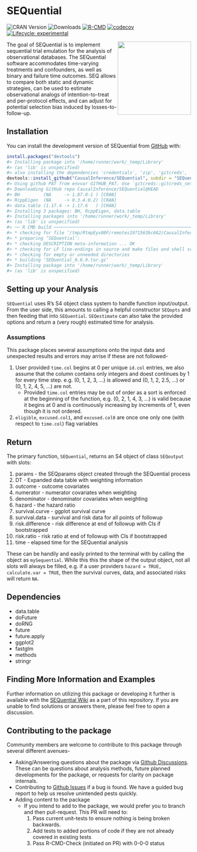 
<!-- README.md is generated from README.Rmd. Please edit that file -->

# SEQuential

<!-- badges: start -->

![CRAN Version](https://www.r-pkg.org/badges/version/SEQuential)
![Downloads](https://cranlogs.r-pkg.org/badges/grand-total/SEQuential)
[![R-CMD](https://github.com/CausalInference/SEQuential-private/actions/workflows/R-CMD-check.yaml/badge.svg)](https://github.com/CausalInference/SEQuential-private/actions/workflows/R-CMD-check.yaml)
[![codecov](https://codecov.io/gh/CausalInference/SEQuential/graph/badge.svg?token=MHEN30AF08)](https://codecov.io/gh/CausalInference/SEQuential)
[![Lifecycle:
experimental](https://img.shields.io/badge/lifecycle-experimental-orange.svg)](https://lifecycle.r-lib.org/articles/stages.html#experimental)

<!-- badges: end -->

<img src="https://github.com/CausalInference/SEQuential/blob/main/SEQuential.png" align="right" style="float" width="200"/>

The goal of SEQuential is to implement sequential trial emulation for
the analysis of observational databases. The SEQuential software
accommodates time-varying treatments and confounders, as well as binary
and failure time outcomes. SEQ allows to compare both static and dynamic
strategies, can be used to estimate observational analogs of
intention-to-treat and per-protocol effects, and can adjust for
potential selection bias induced by losses-to-follow-up.

## Installation

You can install the development version of SEQuential from
[GitHub](https://github.com/) with:

``` r
install.packages("devtools")
#> Installing package into '/home/runner/work/_temp/Library'
#> (as 'lib' is unspecified)
#> also installing the dependencies 'credentials', 'zip', 'gitcreds', 'ini', 'httpuv', 'xtable', 'sourcetools', 'later', 'promises', 'clipr', 'gert', 'gh', 'rstudioapi', 'shiny', 'htmlwidgets', 'brew', 'commonmark', 'cpp11', 'usethis', 'ellipsis', 'miniUI', 'profvis', 'remotes', 'roxygen2', 'rversions', 'urlchecker'
devtools::install_github("CausalInference/SEQuential", subdir = "SEQuential")
#> Using github PAT from envvar GITHUB_PAT. Use `gitcreds::gitcreds_set()` and unset GITHUB_PAT in .Renviron (or elsewhere) if you want to use the more secure git credential store instead.
#> Downloading GitHub repo CausalInference/SEQuential@HEAD
#> BH         (NA     -> 1.87.0-1 ) [CRAN]
#> RcppEigen  (NA     -> 0.3.4.0.2) [CRAN]
#> data.table (1.17.4 -> 1.17.6   ) [CRAN]
#> Installing 3 packages: BH, RcppEigen, data.table
#> Installing packages into '/home/runner/work/_temp/Library'
#> (as 'lib' is unspecified)
#> ── R CMD build ─────────────────────────────────────────────────────────────────
#> * checking for file ‘/tmp/RtmpEyv08F/remotes1971563bc682/CausalInference-SEQuential-7f65f1971e25116780ab5a780f8b25af7d713270/SEQuential/DESCRIPTION’ ... OK
#> * preparing ‘SEQuential’:
#> * checking DESCRIPTION meta-information ... OK
#> * checking for LF line-endings in source and make files and shell scripts
#> * checking for empty or unneeded directories
#> * building ‘SEQuential_0.8.9.tar.gz’
#> Installing package into '/home/runner/work/_temp/Library'
#> (as 'lib' is unspecified)
```

## Setting up your Analysis

`SEQuential` uses R’s S4 object class system to handle function
input/output. From the user side, this amounts to calling a helpful
constructor `SEQopts` and then feeding that into `SEQuential`.
`SEQestimate` can also take the provided options and return a (very
rough) estimated time for analysis.

### Assumptions

This package places several assumptions onto the input data and
unexpected results and errors may arrise if these are not followed-

1.  User provided `time.col` begins at 0 per unique `id.col` entries, we
    also assume that the column contains only integers and doest
    continues by 1 for every time step. e.g. (0, 1, 2, 3, …) is allowed
    and (0, 1, 2, 2.5, …) or (0, 1, 2, 4, 5, …) are not.
    - Provided `time.col` entries may be out of order as a sort is
      enforced at the beginning of the function, e.g. (0, 2, 1, 4, 3, …)
      is valid because it begins at 0 and is continuously increasing by
      increments of 1, even though it is not ordered.
2.  `eligible`, `excused.col1`, and `excused.col0` are once one only one
    (with respect to `time.col`) flag variables

## Return

The primary function, `SEQuential`, returns an S4 object of class
`SEQoutput` with slots:

1.  params - the SEQparams object created through the SEQuential process
2.  DT - Expanded data table with weighting information
3.  outcome - outcome covariates
4.  numerator - numerator covariates when weighting
5.  denominator - denominator covariates when weighting
6.  hazard - the hazard ratio
7.  survival.curve - ggplot survival curve
8.  survival.data - survival and risk data for all points of followup
9.  risk.difference - risk difference at end of followup with CIs if
    bootstrapped
10. risk.ratio - risk ratio at end of followup with CIs if bootstrapped
11. time - elapsed time for the SEQuential analysis

These can be handily and easily printed to the terminal with by calling
the object as `mySequential`. While this this the shape of the output
object, not all slots will always be filled, e.g. if a user providers
`hazard = TRUE, calculate.var = TRUE`, then the survival curves, data,
and associated risks will return `NA`.

## Dependencies

- data.table
- doFuture
- doRNG
- future
- future.apply
- ggplot2
- fastglm
- methods
- stringr

## Finding More Information and Examples

Further information on utilizing this package or developing it further
is available with the [SEQuential
Wiki](https://github.com/CausalInference/SEQuential/wiki) as a part of
this repository. If you are unable to find solutions or answers there,
please feel free to open a discussion.

## Contributing to the package

Community members are welcome to contribute to this package through
several different avenues-

- Asking/Answering questions about the package via [Github
  Discussions](https://github.com/CausalInference/SEQuential/discussions/categories/q-a).
  These can be questions about analysis methods, future planned
  developments for the package, or requests for clarity on package
  internals.
- Contributing to [Github
  Issues](https://github.com/CausalInference/SEQuential/issues) if a bug
  is found. We have a guided bug report to help us resolve unintended
  pests quickly.
- Adding content to the package
  - If you intend to add to the package, we would prefer you to branch
    and then pull-request. This PR will need to:
    1.  Pass current unit-tests to ensure nothing is being broken
        backwards.
    2.  Add tests to added portions of code if they are not already
        covered in existing tests
    3.  Pass R-CMD-Check (initiated on PR) with 0-0-0 status
